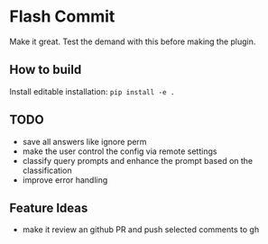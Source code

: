 # Flash Commit

Make it great.
Test the demand with this before making the plugin.

## How to build

Install editable installation:
```pip install -e .```

## TODO

- save all answers like ignore perm
- make the user control the config via remote settings
- classify query prompts and enhance the prompt based on the classification
- improve error handling

## Feature Ideas

- make it review an github PR and push selected comments to gh